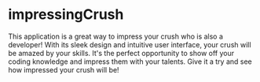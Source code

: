 # impressingCrush
This application is a great way to impress your crush who is also a developer! With its sleek design and intuitive user interface, your crush will be amazed by your skills. It's the perfect opportunity to show off your coding knowledge and impress them with your talents. Give it a try and see how impressed your crush will be!
